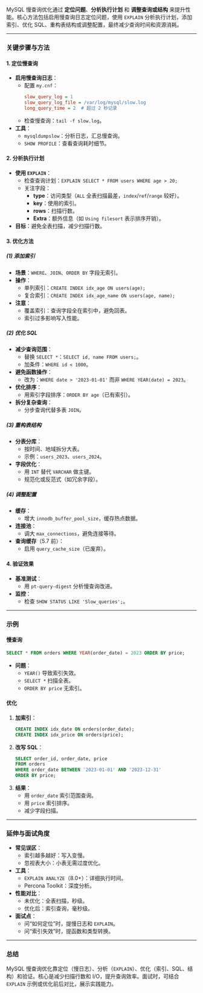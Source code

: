 
MySQL 慢查询优化通过 **定位问题**、**分析执行计划** 和 **调整查询或结构** 来提升性能。核心方法包括启用慢查询日志定位问题，使用 `EXPLAIN` 分析执行计划，添加索引、优化 SQL、重构表结构或调整配置，最终减少查询时间和资源消耗。

---

### 关键步骤与方法
#### 1. 定位慢查询
- **启用慢查询日志**：
  - 配置 `my.cnf`：
    ```ini
    slow_query_log = 1
    slow_query_log_file = /var/log/mysql/slow.log
    long_query_time = 2  # 超过 2 秒记录
    ```
  - 检查慢查询：`tail -f slow.log`。
- **工具**：
  - `mysqldumpslow`：分析日志，汇总慢查询。
  - `SHOW PROFILE`：查看查询耗时细节。

#### 2. 分析执行计划
- **使用 `EXPLAIN`**：
  - 检查查询计划：`EXPLAIN SELECT * FROM users WHERE age > 20;`
  - 关注字段：
    - **type**：访问类型（`ALL` 全表扫描最差，`index`/`ref`/`range` 较好）。
    - **key**：使用的索引。
    - **rows**：扫描行数。
    - **Extra**：额外信息（如 `Using filesort` 表示排序开销）。
- **目标**：避免全表扫描，减少扫描行数。

#### 3. 优化方法
##### (1) 添加索引
- **场景**：`WHERE`、`JOIN`、`ORDER BY` 字段无索引。
- **操作**：
  - 单列索引：`CREATE INDEX idx_age ON users(age);`
  - 复合索引：`CREATE INDEX idx_age_name ON users(age, name);`
- **注意**：
  - 覆盖索引：查询字段全在索引中，避免回表。
  - 索引过多影响写入性能。

##### (2) 优化 SQL
- **减少查询范围**：
  - 替换 `SELECT *`：`SELECT id, name FROM users;`。
  - 加条件：`WHERE id < 1000`。
- **避免函数操作**：
  - 改为：`WHERE date > '2023-01-01'` 而非 `WHERE YEAR(date) = 2023`。
- **优化排序**：
  - 用索引字段排序：`ORDER BY age`（已有索引）。
- **拆分复杂查询**：
  - 分步查询代替多表 `JOIN`。

##### (3) 重构表结构
- **分表分库**：
  - 按时间、地域拆分大表。
  - 示例：`users_2023`、`users_2024`。
- **字段优化**：
  - 用 `INT` 替代 `VARCHAR` 做主键。
  - 规范化或反范式（如冗余字段）。

##### (4) 调整配置
- **缓存**：
  - 增大 `innodb_buffer_pool_size`，缓存热点数据。
- **连接池**：
  - 调大 `max_connections`，避免连接等待。
- **查询缓存**（5.7 前）：
  - 启用 `query_cache_size`（已废弃）。

#### 4. 验证效果
- **基准测试**：
  - 用 `pt-query-digest` 分析慢查询改进。
- **监控**：
  - 检查 `SHOW STATUS LIKE 'Slow_queries';`。

---

### 示例
#### 慢查询
```sql
SELECT * FROM orders WHERE YEAR(order_date) = 2023 ORDER BY price;
```
- **问题**：
  - `YEAR()` 导致索引失效。
  - `SELECT *` 扫描全表。
  - `ORDER BY price` 无索引。

#### 优化
1. **加索引**：
   ```sql
   CREATE INDEX idx_date ON orders(order_date);
   CREATE INDEX idx_price ON orders(price);
   ```
2. **改写 SQL**：
   ```sql
   SELECT order_id, order_date, price
   FROM orders
   WHERE order_date BETWEEN '2023-01-01' AND '2023-12-31'
   ORDER BY price;
   ```
3. **结果**：
   - 用 `order_date` 索引范围查询。
   - 用 `price` 索引排序。
   - 减少字段扫描。

---

### 延伸与面试角度
- **常见误区**：
  - 索引越多越好：写入变慢。
  - 忽视表大小：小表无需过度优化。
- **工具**：
  - `EXPLAIN ANALYZE`（8.0+）：详细执行时间。
  - Percona Toolkit：深度分析。
- **性能对比**：
  - 未优化：全表扫描，秒级。
  - 优化后：索引查询，毫秒级。
- **面试点**：
  - 问“如何定位”时，提慢日志和 `EXPLAIN`。
  - 问“索引失效”时，提函数和类型转换。

---

### 总结
MySQL 慢查询优化靠定位（慢日志）、分析（`EXPLAIN`）、优化（索引、SQL、结构）和验证。核心是减少扫描行数和 I/O，提升查询效率。面试时，可结合 `EXPLAIN` 示例或优化前后对比，展示实践能力。